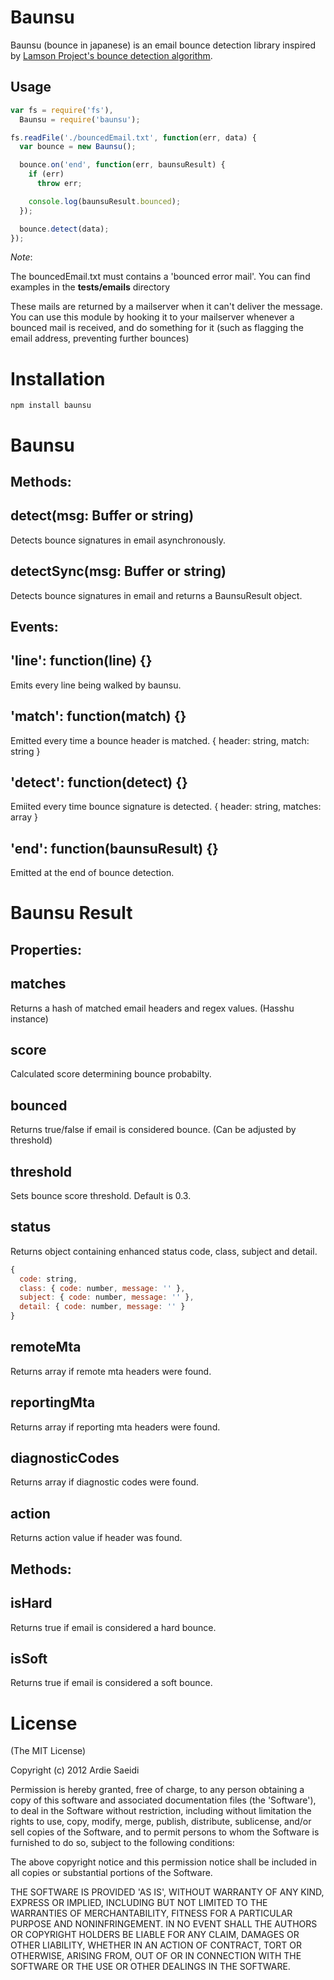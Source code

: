 Baunsu
======
Baunsu (bounce in japanese) is an email bounce detection library inspired by [Lamson Project's bounce detection algorithm](http://lamsonproject.org/blog/2009-07-09.html "Lamson Project's bounce detection algorithm").

Usage
------

```javascript
var fs = require('fs'),
  Baunsu = require('baunsu');

fs.readFile('./bouncedEmail.txt', function(err, data) {
  var bounce = new Baunsu();

  bounce.on('end', function(err, baunsuResult) {
    if (err)
      throw err;

    console.log(baunsuResult.bounced);
  });

  bounce.detect(data);
});
```

*Note*: 

The bouncedEmail.txt must contains a 'bounced error mail'. You can find examples in the **tests/emails** directory

These mails are returned by a mailserver when it can't deliver the message.
You can use this module by hooking it to your mailserver whenever a bounced mail is received, and do something for it (such as flagging the email address, preventing further bounces)

Installation
============
    npm install baunsu



Baunsu
===============

## Methods:

detect(msg: Buffer or string)
-------
Detects bounce signatures in email asynchronously.

detectSync(msg: Buffer or string)
-----------
Detects bounce signatures in email and returns a BaunsuResult object.


## Events:

'line': function(line) {}
--------------------------
Emits every line being walked by baunsu.

'match': function(match) {}
---------------------------
Emitted every time a bounce header is matched.
    { header: string, match: string }

'detect': function(detect) {}
-----------------------------
Emiited every time bounce signature is detected.
    { header: string, matches: array }

'end': function(baunsuResult) {}
--------------------------------
Emitted at the end of bounce detection.



Baunsu Result
================

## Properties:

matches
--------
Returns a hash of matched email headers and regex values. (Hasshu instance)

score
------
Calculated score determining bounce probabilty.

bounced
--------
Returns true/false if email is considered bounce. (Can be adjusted by threshold)

threshold
----------
Sets bounce score threshold. Default is 0.3.

status
-------
Returns object containing enhanced status code, class, subject and detail.

```javascript
{
  code: string,
  class: { code: number, message: '' },
  subject: { code: number, message: '' },
  detail: { code: number, message: '' }
}
```

remoteMta
----------
Returns array if remote mta headers were found.

reportingMta
-------------
Returns array if reporting mta headers were found.

diagnosticCodes
---------------
Returns array if diagnostic codes were found.

action
-------
Returns action value if header was found.


## Methods:

isHard
--------
Returns true if email is considered a hard bounce.

isSoft
--------
Returns true if email is considered a soft bounce.




License
=======
(The MIT License)

Copyright (c) 2012 Ardie Saeidi

Permission is hereby granted, free of charge, to any person obtaining a copy of this software and associated documentation files (the 'Software'), to deal in the Software without restriction, including without limitation the rights to use, copy, modify, merge, publish, distribute, sublicense, and/or sell copies of the Software, and to permit persons to whom the Software is furnished to do so, subject to the following conditions:

The above copyright notice and this permission notice shall be included in all copies or substantial portions of the Software.

THE SOFTWARE IS PROVIDED 'AS IS', WITHOUT WARRANTY OF ANY KIND, EXPRESS OR IMPLIED, INCLUDING BUT NOT LIMITED TO THE WARRANTIES OF MERCHANTABILITY, FITNESS FOR A PARTICULAR PURPOSE AND NONINFRINGEMENT. IN NO EVENT SHALL THE AUTHORS OR COPYRIGHT HOLDERS BE LIABLE FOR ANY CLAIM, DAMAGES OR OTHER LIABILITY, WHETHER IN AN ACTION OF CONTRACT, TORT OR OTHERWISE, ARISING FROM, OUT OF OR IN CONNECTION WITH THE SOFTWARE OR THE USE OR OTHER DEALINGS IN THE SOFTWARE.
